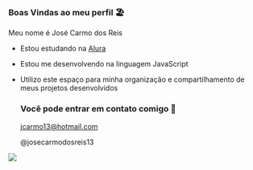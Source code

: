 ### Boas Vindas ao meu perfil 🏖️

Meu nome é José Carmo dos Reis

- Estou estudando na [Alura](https://www.alura.com.br)
- Estou me desenvolvendo na linguagem JavaScript
- Utilizo este espaço para minha organização e compartilhamento de meus projetos desenvolvidos

  ### Você pode entrar em contato comigo 📧

  jcarmo13@hotmail.com

  @josecarmodosreis13
  
![](https://media1.tenor.com/m/opEBWw0uddoAAAAC/umm.gif)
